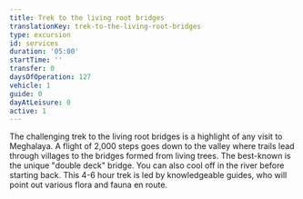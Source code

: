```yaml
---
title: Trek to the living root bridges
translationKey: trek-to-the-living-root-bridges
type: excursion
id: services
duration: '05:00'
startTime: ''
transfer: 0
daysOfOperation: 127
vehicle: 1
guide: 0
dayAtLeisure: 0
active: 1
---
```

The challenging trek to the living root bridges is a highlight of any visit to Meghalaya. A flight of 2,000 steps goes down to the valley where trails lead through villages to the bridges formed from living trees. The best-known is the unique "double deck" bridge. You can also cool off in the river before starting back. This 4-6 hour trek is led by knowledgeable guides, who will point out various flora and fauna en route. 